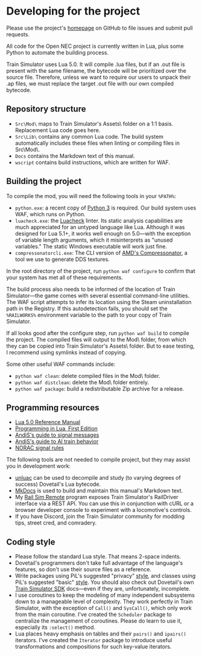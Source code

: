 # Developing for the project

Please use the project's [homepage](https://github.com/YoRYan/open-nec) on GitHub to file issues and submit pull requests.

All code for the Open NEC project is currently written in Lua, plus some Python to automate the building process.

Train Simulator uses Lua 5.0. It will compile .lua files, but if an .out file is present with the same filename, the bytecode will be prioritized over the source file. Therefore, unless we want to require our users to unpack their .ap files, we must replace the target .out file with our own compiled bytecode.

## Repository structure

- `Src\Mod\` maps to Train Simulator's Assets\ folder on a 1:1 basis. Replacement Lua code goes here.
- `Src\Lib\` contains any common Lua code. The build system automatically includes these files when linting or compiling files in Src\\Mod\\.
- `Docs` contains the Markdown text of this manual.
- `wscript` contains build instructions, which are written for WAF.

## Building the project

To compile the mod, you will need the following tools in your `%PATH%`:

- `python.exe`: a recent copy of [Python 3](https://www.python.org/) is required. Our build system uses WAF, which runs on Python.
- `luacheck.exe`: the [Luacheck](https://github.com/mpeterv/luacheck) linter. Its static analysis capabilities are much appreciated for an untyped language like Lua. Although it was designed for Lua 5.1+, it works well enough on 5.0—with the exception of variable length arguments, which it misinterprets as "unused variables." The static Windows executable will work just fine.
- `compressonatorcli.exe`: The CLI version of [AMD's Compressonator](https://gpuopen.com/compressonator/), a tool we use to generate DDS textures.

In the root directory of the project, run `python waf configure` to confirm that your system has met all of these requirements.

The build process also needs to be informed of the location of Train Simulator—the game comes with several essential command-line utilities. The WAF script attempts to infer its location using the Steam uninstallation path in the Registry. If this autodetection fails, you should set the `%RAILWORKS%` environment variable to the path to your copy of Train Simulator.

If all looks good after the configure step, run `python waf build` to compile the project. The compiled files will output to the Mod\ folder, from which they can be copied into Train Simulator's Assets\ folder. But to ease testing, I recommend using symlinks instead of copying.

Some other useful WAF commands include:

- `python waf clean`: delete compiled files in the Mod\\ folder.
- `python waf distclean`: delete the Mod\\ folder entirely.
- `python waf package`: build a redistributable Zip archive for a release.

## Programming resources

- [Lua 5.0 Reference Manual](https://www.lua.org/manual/5.0/manual.html)
- [Programming in Lua, First Edition](https://www.lua.org/pil/contents.html)
- [AndiS's guide to signal messages](https://forums.uktrainsim.com/viewtopic.php?f=359&t=129485)
- [AndiS's guide to AI train behavior](https://www.trainsimdev.com/forum/viewtopic.php?p=509)
- [NORAC signal rules](https://signals.jovet.net/rules/NORAC%20Signal%20Rules.pdf)

The following tools are not needed to compile project, but they may assist you in development work:

- [unluac](https://sourceforge.net/projects/unluac) can be used to decompile and study (to varying degrees of success) Dovetail's Lua bytecode.
- [MkDocs](https://www.mkdocs.org/) is used to build and maintain this manual's Markdown text.
- My [Rail Sim Remote](https://github.com/yoryan/railsim-remote) program exposes Train Simulator's RailDriver interface via a REST API. You can use this in conjunction with cURL or a browser developer console to experiment with a locomotive's controls.
- If you have Discord, join the Train Simulator community for modding tips, street cred, and comradery.

## Coding style

- Please follow the standard Lua style. That means 2-space indents.
- Dovetail's programmers don't take full advantage of the language's features, so don't use their source files as a reference.
- Write packages using PiL's suggested "privacy" [style](https://www.lua.org/pil/15.2.html), and classes using PiL's suggested "basic" [style](https://www.lua.org/pil/16.1.html). You should also check out Dovetail's own [Train Simulator SDK](https://sites.google.com/a/railsimdev.com/dtgts1sdk/reference-manual) docs—even if they are, unfortunately, incomplete.
- I use coroutines to keep the modeling of many independent subsystems down to a manageable level of complexity. They work perfectly in Train Simulator, with the exception of `Call()` and `SysCall()`, which only work from the main coroutine. I've created the `Scheduler` package to centralize the management of coroutines. Please do learn to use it, especially its `:select()` method.
- Lua places heavy emphasis on tables and their `pairs()` and `ipairs()` iterators. I've created the `Iterator` package to introduce useful transformations and compositions for such key-value iterators.
